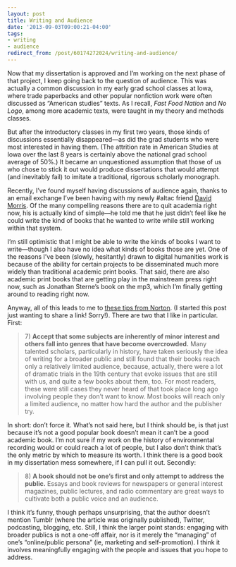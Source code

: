 ```yaml
---
layout: post 
title: Writing and Audience 
date: '2013-09-03T09:00:21-04:00' 
tags: 
- writing 
- audience 
redirect_from: /post/60174272024/writing-and-audience/
--- 
```


Now that my dissertation is approved and I’m working on the next phase of that project, I keep going back to the question of audience. This was actually a common discussion in my early grad school classes at Iowa, where trade paperbacks and other popular nonfiction work were often discussed as “American studies” texts. As I recall, *Fast Food Nation* and *No Logo*, among more academic texts, were taught in my theory and methods classes.

But after the introductory classes in my first two years, those kinds of discussions essentially disappeared—as did the grad students who were most interested in having them. (The attrition rate in American Studies at Iowa over the last 8 years is certainly above the national grad school average of 50%.) It became an unquestioned assumption that those of us who chose to stick it out would produce dissertations that would attempt (and inevitably fail) to imitate a traditional, rigorous scholarly monograph.

Recently, I’ve found myself having discussions of audience again, thanks to an email exchange I’ve been having with my newly \#altac friend [David Morris](http://mindslikeknives.blogspot.com/). Of the many compelling reasons there are to quit academia right now, his is actually kind of simple—he told me that he just didn’t feel like he could write the kind of books that he wanted to write while still working within that system.

I’m still optimistic that I might be able to write the kinds of books I want to write—though I also have no idea what kinds of books those are yet. One of the reasons I’ve been (slowly, hesitantly) drawn to digital humanities work is because of the ability for certain projects to be disseminated much more widely than traditional academic print books. That said, there are also academic print books that are getting play in the mainstream press right now, such as Jonathan Sterne’s book on the mp3, which I’m finally getting around to reading right now.

Anyway, all of this leads to me to [these tips from Norton](http://wwnorton.tumblr.com/post/32954793512ine-tips-for-academics-writing-for-a-general-audience). (I started this post just wanting to share a link! Sorry!). There are two that I like in particular. First:

> 7\) **Accept that some subjects are inherently of minor interest and  others fall into genres that have become overcrowded.** Many talented  scholars, particularly in history, have taken seriously the idea of  writing for a broader public and still found that their books reach only  a relatively limited audience, because, actually, there were a lot of  dramatic trials in the 19th century that evoke issues that are still  with us, and quite a few books about them, too. For most readers, these  were still cases they never heard of that took place long ago involving  people they don’t want to know. Most books will reach only a limited  audience, no matter how hard the author and the publisher try.

In short: don’t force it. What’s not said here, but I think should be, is that just because it’s not a good popular book doesn’t mean it can’t be a good academic book. I’m not sure if my work on the history of environmental recording would or could reach a lot of people, but I also don’t think that’s the only metric by which to measure its worth. I think there is a good book in my dissertation mess somewhere, if I can pull it out. Secondly:

> 8\) **A book should not be one’s first and only attempt to address the  public.** Essays and book reviews for newspapers or general interest  magazines, public lectures, and radio commentary are great ways to  cultivate both a public voice and an audience.

I think it’s funny, though perhaps unsurprising, that the author doesn’t mention Tumblr (where the article was originally published), Twitter, podcasting, blogging, etc. Still, I think the larger point stands: engaging with broader publics is not a one-off affair, nor is it merely the “managing” of one’s “online/public persona” (ie, marketing and self-promotion). I think it involves meaningfully engaging with the people and issues that you hope to address.


